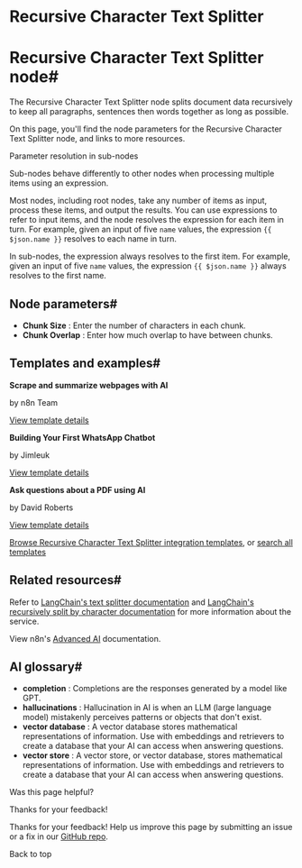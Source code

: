# Recursive Character Text Splitter

[ ](https://github.com/n8n-io/n8n-docs/edit/main/docs/integrations/builtin/cluster-nodes/sub-nodes/n8n-nodes-langchain.textsplitterrecursivecharactertextsplitter.md "Edit this page")

# Recursive Character Text Splitter node#

The Recursive Character Text Splitter node splits document data recursively to keep all paragraphs, sentences then words together as long as possible.

On this page, you'll find the node parameters for the Recursive Character Text Splitter node, and links to more resources.

Parameter resolution in sub-nodes

Sub-nodes behave differently to other nodes when processing multiple items using an expression.

Most nodes, including root nodes, take any number of items as input, process these items, and output the results. You can use expressions to refer to input items, and the node resolves the expression for each item in turn. For example, given an input of five `name` values, the expression `{{ $json.name }}` resolves to each name in turn.

In sub-nodes, the expression always resolves to the first item. For example, given an input of five `name` values, the expression `{{ $json.name }}` always resolves to the first name.

## Node parameters#

  * **Chunk Size** : Enter the number of characters in each chunk.
  * **Chunk Overlap** : Enter how much overlap to have between chunks.



## Templates and examples#

**Scrape and summarize webpages with AI**

by n8n Team

[View template details](https://n8n.io/workflows/1951-scrape-and-summarize-webpages-with-ai/)

**Building Your First WhatsApp Chatbot**

by Jimleuk

[View template details](https://n8n.io/workflows/2465-building-your-first-whatsapp-chatbot/)

**Ask questions about a PDF using AI**

by David Roberts

[View template details](https://n8n.io/workflows/1960-ask-questions-about-a-pdf-using-ai/)

[Browse Recursive Character Text Splitter integration templates](https://n8n.io/integrations/recursive-character-text-splitter/), or [search all templates](https://n8n.io/workflows/)

## Related resources#

Refer to [LangChain's text splitter documentation](https://js.langchain.com/docs/concepts/text_splitters) and [LangChain's recursively split by character documentation](https://v03.api.js.langchain.com/classes/langchain.text_splitter.RecursiveCharacterTextSplitter.html) for more information about the service.

View n8n's [Advanced AI](../../../../../advanced-ai/) documentation.

## AI glossary#

  * **completion** : Completions are the responses generated by a model like GPT.
  * **hallucinations** : Hallucination in AI is when an LLM (large language model) mistakenly perceives patterns or objects that don't exist.
  * **vector database** : A vector database stores mathematical representations of information. Use with embeddings and retrievers to create a database that your AI can access when answering questions.
  * **vector store** : A vector store, or vector database, stores mathematical representations of information. Use with embeddings and retrievers to create a database that your AI can access when answering questions.

Was this page helpful? 

Thanks for your feedback! 

Thanks for your feedback! Help us improve this page by submitting an issue or a fix in our [GitHub repo](https://github.com/n8n-io/n8n-docs). 

Back to top 
